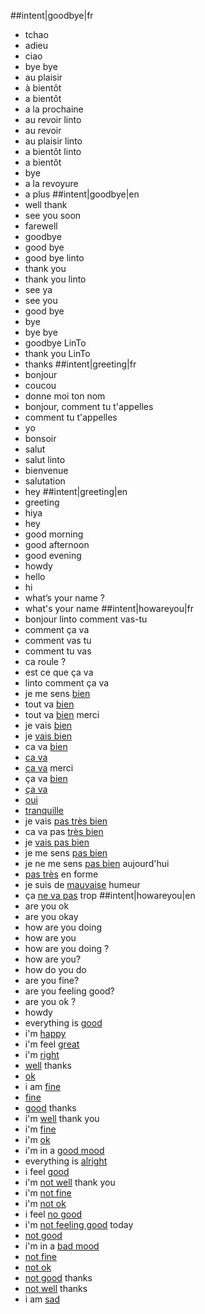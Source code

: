 ##intent|goodbye|fr
- tchao
- adieu
- ciao
- bye bye
- au plaisir
- à bientôt
- a bientôt
- a la prochaine
- au revoir linto
- au revoir
- au plaisir linto
- a bientôt linto
- a bientôt
- bye
- a la revoyure
- a plus
##intent|goodbye|en
- well thank
- see you soon
- farewell
- goodbye
- good bye 
- good bye linto
- thank you 
- thank you linto
- see ya
- see you
- good bye
- bye
- bye bye
- goodbye LinTo
- thank you LinTo
- thanks
##intent|greeting|fr
- bonjour
- coucou
- donne moi ton nom
- bonjour, comment tu t'appelles
- comment tu t'appelles
- yo
- bonsoir
- salut
- salut linto
- bienvenue
- salutation
- hey
##intent|greeting|en
- greeting
- hiya
- hey
- good morning
- good afternoon
- good evening
- howdy
- hello
- hi
- what’s your name ?
- what's your name
##intent|howareyou|fr
- bonjour linto comment vas-tu
- comment ça va
- comment vas tu
- comment tu vas
- ca roule ?
- est ce que ça va
- linto comment ça va
- je me sens [bien](isok)
- tout va [bien](isok)
- tout va [bien](isok) merci
- je vais [bien](isok)
- je [vais bien](isok)
- ca va [bien](isok)
- [ca va](isok)
- [ca va](isok) merci
- ça va [bien](isok)
- [ça va](isok)
- [oui](isok)
- [tranquille](isok)
- je vais [pas très bien](isko)
- ca va pas [très bien](isko)
- je [vais pas bien](isko)
- je me sens [pas bien](isko)
- je ne me sens [pas bien](isko) aujourd'hui
- [pas très](isko) en forme
- je suis de [mauvaise](isko) humeur
- ça [ne va pas](isko) trop
##intent|howareyou|en
- are you ok
- are you okay
- how are you doing
- how are you
- how are you doing ?
- how are you?
- how do you do
- are you fine?
- are you feeling good?
- are you ok ?
- howdy
- everything is [good](isok)
- i'm [happy](isok)
- i'm feel [great](isok)
- i'm [right](isok)
- [well](isok) thanks
- [ok](isok)
- i am [fine](isok)
- [fine](isok)
- [good](isok) thanks
- i'm [well](isok) thank you
- i'm [fine](isok)
- i'm [ok](isok)
- i'm in a [good mood](isok)
- everything is [alright](isok)
- i feel [good](isok)
- i'm [not well](isko) thank you
- i'm [not fine](isko)
- i'm [not ok](isko)
- i feel [no good](isko)
- i'm [not feeling good](isko) today
- [not good](isko)
- i'm in a [bad mood](isko)
- [not fine](isko)
- [not ok](isko)
- [not good](isko) thanks
- [not well](isko) thanks
- i am [sad](isko)